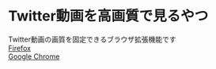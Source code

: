 # Twitter動画を高画質で見るやつ

Twitter動画の画質を固定できるブラウザ拡張機能です  
[Firefox](https://addons.mozilla.org/ja/firefox/addon/twitter%E5%8B%95%E7%94%BB%E3%82%92%E6%9C%80%E9%AB%98%E7%94%BB%E8%B3%AA%E3%81%A7/)  
[Google Chrome](https://chrome.google.com/webstore/detail/twitter%E5%8B%95%E7%94%BB%E3%82%92%E6%9C%80%E9%AB%98%E7%94%BB%E8%B3%AA%E3%81%A7/dcnmmlbhceomknidbfejocnhkpfbpicm/?authuser=1)  
